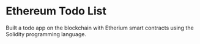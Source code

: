 # Ethereum Todo List

Built a todo app on the blockchain with Etherium smart contracts using the Solidity programming language.
